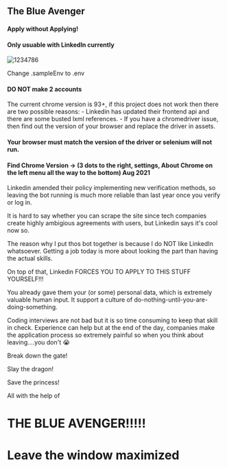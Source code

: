 ## The Blue Avenger 
#### Apply without Applying!
#### Only usuable with LinkedIn currently
![1234786](https://user-images.githubusercontent.com/90012755/134565935-14f2eb0f-2d7b-4602-b888-4a51554174c7.png)

Change .sampleEnv to .env

#### DO NOT make 2 accounts

The current chrome version is 93+, if this project does not work then there are two possible reasons:
    - Linkedin has updated their frontend api and there are some busted lxml references.
    - If you have a chromedriver issue, then find out the version of your browser and replace the driver in assets.

#### Your browser must match the version of the driver or selenium will not run.
#### Find Chrome Version -> (3 dots to the right, settings, About Chrome on the left menu all the way to the bottom) Aug 2021

Linkedin amended their policy implementing new verification methods, so leaving the bot running is much more reliable than last year once you verify or log in.

It is hard to say whether you can scrape the site since tech companies create highly ambigious agreements with users, but Linkedin says it's cool now so.

The reason why I put thos bot together is because I do NOT like LinkedIn whatsoever.  Getting a job today is more about looking the part than having the actual skills.

On top of that, Linkedin FORCES YOU TO APPLY TO THIS STUFF YOURSELF!!!

You already gave them your (or some) personal data, which is extremely valuable human input.  It support a culture of do-nothing-until-you-are-doing-something.

Coding interviews are not bad but it is so time consuming to keep that skill in check.  Experience can help but at the end of the day, companies make the application process so extremely painful so when you think about leaving....you don't 😭

Break down the gate!

Slay the dragon!

Save the princess!

All with the help of
# THE BLUE AVENGER!!!!!


# Leave the window maximized
